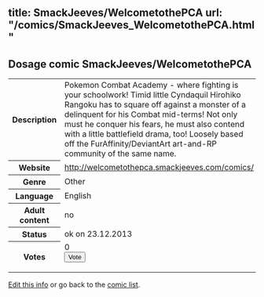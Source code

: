 title: SmackJeeves/WelcometothePCA
url: "/comics/SmackJeeves_WelcometothePCA.html"
---
Dosage comic SmackJeeves/WelcometothePCA
-----------------------------------------

<p id="msg"></p>
<script type="text/javascript">
if (window.location.search === '?edit_info_mail=sent_ok') {
  var elem = document.getElementById("msg");
  elem.innerHTML = 'Edited information sucessfully sent for review, which is usually done daily. Thanks!';
  elem.className = 'ok';
}
</script>
<table class="comicinfo">
<tr>
<th>Description</th><td>Pokemon Combat Academy - where fighting is your schoolwork! Timid little Cyndaquil Hirohiko Rangoku has to square off against a monster of a delinquent for his Combat mid-terms! Not only must he conquer his fears, he must also contend with a little battlefield drama, too! Loosely based off the FurAffinity/DeviantArt art-and-RP community of the same name.</td>
</tr>
<tr>
<th>Website</th><td><a href="http://welcometothepca.smackjeeves.com/comics/">http://welcometothepca.smackjeeves.com/comics/</a></td>
</tr>
<tr>
<th>Genre</th><td>Other</td>
</tr>
<tr>
<th>Language</th><td>English</td>
</tr>
<tr>
<th>Adult content</th><td>no</td>
</tr>
<tr>
<th>Status</th><td>ok on 23.12.2013</td>
</tr>
<tr>
<th>Votes</th><td>0
<form action="http://gaecounter.appspot.com/count/" method="POST">
<input name="name" type="hidden" value="SmackJeeves_WelcometothePCA"/>
<input name="uid" type="hidden" id="voteuid" value=""/>
<input type="submit" value="Vote"/>
</form>
</td>
</tr>
</table>
<script type="text/javascript">
var ua = navigator.userAgent;
document.getElementById("voteuid").value = ua.replace(/[^a-zA-Z0-9\._:]/g , "_");;
</script>

[Edit this info](SmackJeeves_WelcometothePCA_edit.html) or go back to the [comic list](../comic-index.html).
